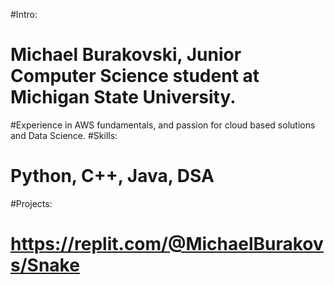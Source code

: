 #Intro: 
#  Michael Burakovski, Junior Computer Science student at Michigan State University.
#Experience in AWS fundamentals, and passion for cloud based solutions and Data Science.
#Skills:
#  Python, C++, Java, DSA
#Projects:
#  https://replit.com/@MichaelBurakovs/Snake
